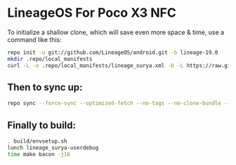 # LineageOS For Poco X3 NFC

To initialize a shallow clone, which will save even more space & time, use a command like this:

```bash
repo init -u git://github.com/LineageOS/android.git -b lineage-19.0
mkdir .repo/local_manifests
curl -L -o .repo/local_manifests/lineage_surya.xml -O -L https://raw.githubusercontent.com/xiaomeme-surya/local_manifests/lineage-19.0/lineage_surya.xml
```
  
Then to sync up:
----------------

```bash
repo sync --force-sync --optimized-fetch --no-tags --no-clone-bundle --prune -j8
```
Finally to build:
-----------------

```bash
. build/envsetup.sh
lunch lineage_surya-userdebug
time make bacon -j16
